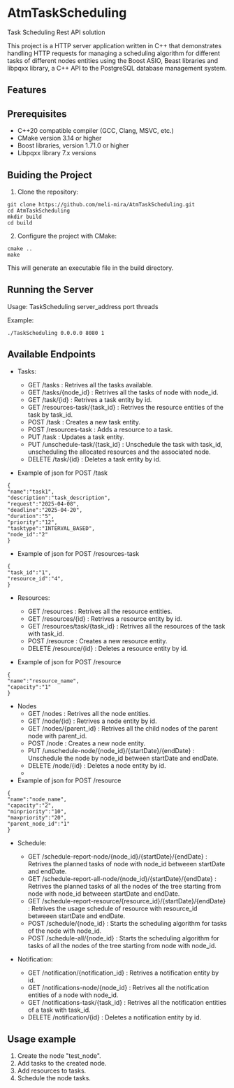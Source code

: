 # AtmTaskScheduling
Task Scheduling Rest API solution

This project is a HTTP server application written in C++ that demonstrates handling HTTP requests for managing a scheduling algorithm for different tasks of different nodes entities using the Boost ASIO, Beast libraries and libpqxx library, a C++ API to the PostgreSQL database management system.

## Features

## Prerequisites
* C++20 compatible compiler (GCC, Clang, MSVC, etc.)
* CMake version 3.14 or higher
* Boost libraries, version 1.71.0 or higher
* Libpqxx library 7.x versions

## Buiding the Project
1. Clone the repository:
```
git clone https://github.com/meli-mira/AtmTaskScheduling.git
cd AtmTaskScheduling
mkdir build
cd build
```

2. Configure the project with CMake:
```
cmake ..
make
```
This will generate an executable file in the build directory.
## Running the Server

Usage: TaskScheduling server_address port threads

Example:
```
./TaskScheduling 0.0.0.0 8080 1
```
## Available Endpoints

* Tasks:
    * GET /tasks : Retrives all the tasks available.
    * GET /tasks/{node_id} : Retrives all the tasks of node with node_id.
    * GET /task/{id} : Retrives a task entity by id.
    * GET /resources-task/{task_id} : Retrives the resource entities of the task by task_id.
    * POST /task : Creates a new task entity.
    * POST /resources-task  : Adds a resource to a task.
    * PUT /task  : Updates a task entity.
    * PUT /unschedule-task/{task_id} : Unschedule the task with task_id, unscheduling the allocated resources and the associated node.
    * DELETE /task/{id} : Deletes a task entity by id.
      
* Example of json for POST /task
```
{
"name":"task1",
"description":"task_description",
"request":"2025-04-08",
"deadline":"2025-04-20",
"duration":"5",
"priority":"12",
"tasktype":"INTERVAL_BASED",
"node_id":"2"
}
```
* Example of json for POST /resources-task
  
```
{
"task_id":"1",
"resource_id":"4",
}
```
* Resources:
   * GET /resources : Retrives all the resource entities.
   * GET /resources/{id} : Retrives a resource entity by id.
   * GET /resources/task/{task_id} : Retrives all the resources of the task with task_id.
   * POST /resource : Creates a new resource entity.
   * DELETE /resource/{id} : Deletes a resource entity by id.

* Example of json for POST /resource
  
```
{
"name":"resource_name",
"capacity":"1"
}
```

* Nodes
    * GET /nodes : Retrives all the node entities.
    * GET /node/{id} : Retrives a node entity by id.
    * GET /nodes/{parent_id} : Retrives all the child nodes of the parent node with parent_id.
    * POST /node : Creates a new node entity.
    * PUT /unschedule-node/{node_id}/{startDate}/{endDate} : Unschedule the node by node_id between startDate and endDate.
    * DELETE /node/{id} : Deletes a node entity by id.
    * 
* Example of json for POST /resource
  
```
{
"name":"node_name",
"capacity":"2",
"minpriority":"10",
"maxpriority":"20",
"parent_node_id":"1"
}
```
* Schedule:
   * GET /schedule-report-node/{node_id}/{startDate}/{endDate} : Retrives the planned tasks of node with node_id betweeen startDate and endDate.
   * GET /schedule-report-all-node/{node_id}/{startDate}/{endDate} : Retrives the planned tasks of all the nodes of the tree starting from node with node_id betweeen startDate and endDate.
   * GET /schedule-report-resource/{resource_id}/{startDate}/{endDate} : Retrives the usage schedule of resource with resource_id betweeen startDate and endDate.
   * POST /schedule/{node_id} : Starts the scheduling algorithm for tasks of the node with node_id.
   * POST /schedule-all/{node_id} : Starts the scheduling algorithm for tasks of all the nodes of the tree starting from node with node_id.
 
* Notification:
  * GET /notification/{notification_id} : Retrives a notification entity by id.
  * GET /notifications-node/{node_id} : Retrives all the notification entities of a node with node_id.
  * GET /notifications-task/{task_id} : Retrives all the notification entities of a task with task_id.
  * DELETE /notification/{id} : Deletes a notification entity by id.

## Usage example

1. Create the node "test_node".
2. Add tasks to the created node.
3. Add resources to tasks.
4. Schedule the node tasks.
